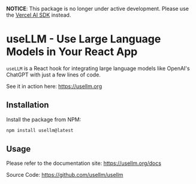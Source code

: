 **NOTICE**: This package is no longer under active development. Please use the [Vercel AI SDK](https://sdk.vercel.ai/docs) instead.

# useLLM - Use Large Language Models in Your React App

`useLLM` is a React hook for integrating large language models like OpenAI's ChatGPT with just a few lines of code.

See it in action here: https://usellm.org

## Installation

Install the package from NPM:

```bash
npm install usellm@latest
```

## Usage

Please refer to the documentation site: https://usellm.org/docs

Source Code: https://github.com/usellm/usellm
